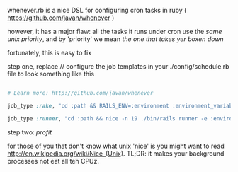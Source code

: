 whenever.rb is a nice DSL for configuring cron tasks in ruby ( https://github.com/javan/whenever )

however, it has a major flaw: all the tasks it runs under cron use the *same unix priority*, and by 'priority' we mean *the one that takes yer boxen down*

fortunately, this is easy to fix

step one, replace // configure the job templates in your ./config/schedule.rb file to look something like this

```ruby

# Learn more: http://github.com/javan/whenever

job_type :rake, "cd :path && RAILS_ENV=:environment :environment_variable=:environment nice -n 19 bundle exec rake :task --silent :output"

job_type :runner, "cd :path && nice -n 19 ./bin/rails runner -e :environment ':task' :output"


```

step two: _profit_


for those of you that don't know what unix 'nice' is you might want to read http://en.wikipedia.org/wiki/Nice_(Unix).  TL;DR: it makes your background processes not eat all teh CPUz.